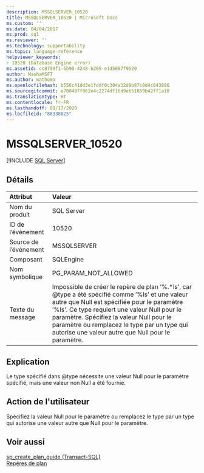 ```yaml
---
description: MSSQLSERVER_10520
title: MSSQLSERVER_10520 | Microsoft Docs
ms.custom: ''
ms.date: 04/04/2017
ms.prod: sql
ms.reviewer: ''
ms.technology: supportability
ms.topic: language-reference
helpviewer_keywords:
- 10520 (Database Engine error)
ms.assetid: cc8799f1-5b90-4248-b209-e1d5087f9529
author: MashaMSFT
ms.author: mathoma
ms.openlocfilehash: b556c41dd3e1fddf0c304a32d9b87c0d4c843886
ms.sourcegitcommit: e700497f962e4c2274df16d9e651059b42ff1a10
ms.translationtype: HT
ms.contentlocale: fr-FR
ms.lasthandoff: 08/17/2020
ms.locfileid: "88338825"
---
```

# <a name="mssqlserver_10520"></a>MSSQLSERVER_10520
 [!INCLUDE [SQL Server](../../includes/applies-to-version/sqlserver.md)]
  
## <a name="details"></a>Détails  
  
| Attribut | Valeur |  
| :-------- | :---- |  
|Nom du produit|SQL Server|  
|ID de l’événement|10520|  
|Source de l’événement|MSSQLSERVER|  
|Composant|SQLEngine|  
|Nom symbolique|PG_PARAM_NOT_ALLOWED|  
|Texte du message|Impossible de créer le repère de plan ’%.*ls’, car @type a été spécifié comme ’%ls’ et une valeur autre que Null est spécifiée pour le paramètre ’%ls’. Ce type requiert une valeur Null pour le paramètre. Spécifiez la valeur Null pour le paramètre ou remplacez le type par un type qui autorise une valeur autre que Null pour le paramètre.|  
  
## <a name="explanation"></a>Explication  
Le type spécifié dans @type nécessite une valeur Null pour le paramètre spécifié, mais une valeur non Null a été fournie.  
  
## <a name="user-action"></a>Action de l'utilisateur  
Spécifiez la valeur Null pour le paramètre ou remplacez le type par un type qui autorise une valeur autre que Null pour le paramètre.  
  
## <a name="see-also"></a>Voir aussi  
[sp_create_plan_guide &#40;Transact-SQL&#41;](~/relational-databases/system-stored-procedures/sp-create-plan-guide-transact-sql.md)  
[Repères de plan](~/relational-databases/performance/plan-guides.md)  
  
